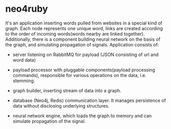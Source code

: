 neo4ruby
========

 It's an application inserting words pulled from websites in a special kind of
graph. Each node represents one unique word, links are created according to the order of incoming words(words nearby are linked together).
Additionally, there is a component building neural network on the basis of the graph, and simulating propagation of signals.
Application consists of:

* server listening on RabbitMQ for payload (JSON consisting of url and word data)

* payload processor with pluggable components(payload processing commands), responsible for various operations on the data, i.e. stemming.

* graph builder, inserting stream of data into a graph.

* database (Neo4j, Redis) communication layer. It manages persistence of data without disclosing underlying structures.

* neural network engine, which loads the graph to memory and can simulate propagation of the signal. 
